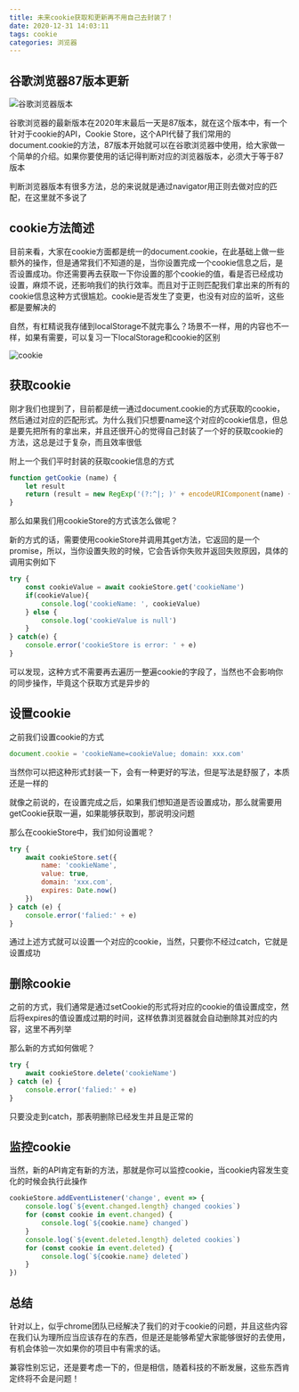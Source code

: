 ```yaml
---
title: 未来cookie获取和更新再不用自己去封装了！
date: 2020-12-31 14:03:11
tags: cookie
categories: 浏览器
---
```


## 谷歌浏览器87版本更新

![谷歌浏览器版本](https://gitee.com/RenYaNan/wx-photo/raw/master/2020-12-31/1609407871306-Chrome-version.png)

谷歌浏览器的最新版本在2020年末最后一天是87版本，就在这个版本中，有一个针对于cookie的API，Cookie Store，这个API代替了我们常用的document.cookie的方法，87版本开始就可以在谷歌浏览器中使用，给大家做一个简单的介绍。如果你要使用的话记得判断对应的浏览器版本，必须大于等于87版本

判断浏览器版本有很多方法，总的来说就是通过navigator用正则去做对应的匹配，在这里就不多说了

## cookie方法简述

目前来看，大家在cookie方面都是统一的document.cookie，在此基础上做一些额外的操作，但是通常我们不知道的是，当你设置完成一个cookie信息之后，是否设置成功。你还需要再去获取一下你设置的那个cookie的值，看是否已经成功设置，麻烦不说，还影响我们的执行效率。而且对于正则匹配我们拿出来的所有的cookie信息这种方式很尴尬。cookie是否发生了变更，也没有对应的监听，这些都是要解决的

自然，有杠精说我存储到localStorage不就完事么？场景不一样，用的内容也不一样，如果有需要，可以复习一下localStorage和cookie的区别

![cookie](https://gitee.com/RenYaNan/wx-photo/raw/master/2020-12-31/1609407891910-cookie.jpeg)

## 获取cookie

刚才我们也提到了，目前都是统一通过document.cookie的方式获取的cookie，然后通过对应的匹配形式。为什么我们只想要name这个对应的cookie信息，但总是要先把所有的拿出来，并且还很开心的觉得自己封装了一个好的获取cookie的方法，这总是过于复杂，而且效率很低

附上一个我们平时封装的获取cookie信息的方式

```javascript
function getCookie (name) {
    let result
    return (result = new RegExp('(?:^|; )' + encodeURIComponent(name) + '=([^;]*)').exec(document.cookie)) ? decodeURIComponent(result[1]) : null
}
```

那么如果我们用cookieStore的方式该怎么做呢？

新的方式的话，需要使用cookieStore并调用其get方法，它返回的是一个promise，所以，当你设置失败的时候，它会告诉你失败并返回失败原因，具体的调用实例如下

```javascript
try {
    const cookieValue = await cookieStore.get('cookieName')
    if(cookieValue){
        console.log('cookieName: ', cookieValue)
    } else {
        console.log('cookieValue is null')
    }
} catch(e) {
    console.error('cookieStore is error: ' + e)
}
```

可以发现，这种方式不需要再去遍历一整遍cookie的字段了，当然也不会影响你的同步操作，毕竟这个获取方式是异步的

## 设置cookie

之前我们设置cookie的方式

```javascript
document.cookie = 'cookieName=cookieValue; domain: xxx.com'
```

当然你可以把这种形式封装一下，会有一种更好的写法，但是写法是舒服了，本质还是一样的

就像之前说的，在设置完成之后，如果我们想知道是否设置成功，那么就需要用getCookie获取一遍，如果能够获取到，那说明没问题

那么在cookieStore中，我们如何设置呢？

```javascript
try {
    await cookieStore.set({
        name: 'cookieName',
        value: true,
        domain: 'xxx.com',
        expires: Date.now()
    })
} catch (e) {
    console.error('falied:' + e)
}
```

通过上述方式就可以设置一个对应的cookie，当然，只要你不经过catch，它就是设置成功

## 删除cookie

之前的方式，我们通常是通过setCookie的形式将对应的cookie的值设置成空，然后将expires的值设置成过期的时间，这样依靠浏览器就会自动删除其对应的内容，这里不再列举

那么新的方式如何做呢？

```javascript
try {
    await cookieStore.delete('cookieName')
} catch (e) {
    console.error('falied:' + e)
}
```

只要没走到catch，那表明删除已经发生并且是正常的

## 监控cookie

当然，新的API肯定有新的方法，那就是你可以监控cookie，当cookie内容发生变化的时候会执行此操作

```javascript
cookieStore.addEventListener('change', event => {
    console.log(`${event.changed.length} changed cookies`)
    for (const cookie in event.changed) {
        console.log(`${cookie.name} changed`)
    }
    console.log(`${event.deleted.length} deleted cookies`)
    for (const cookie in event.deleted) {
        console.log(`${cookie.name} deleted`)
    }
})
```

## 总结

针对以上，似乎chrome团队已经解决了我们的对于cookie的问题，并且这些内容在我们认为理所应当应该存在的东西，但是还是能够希望大家能够很好的去使用，有机会体验一次如果你的项目中有需求的话。

兼容性别忘记，还是要考虑一下的，但是相信，随着科技的不断发展，这些东西肯定终将不会是问题！
